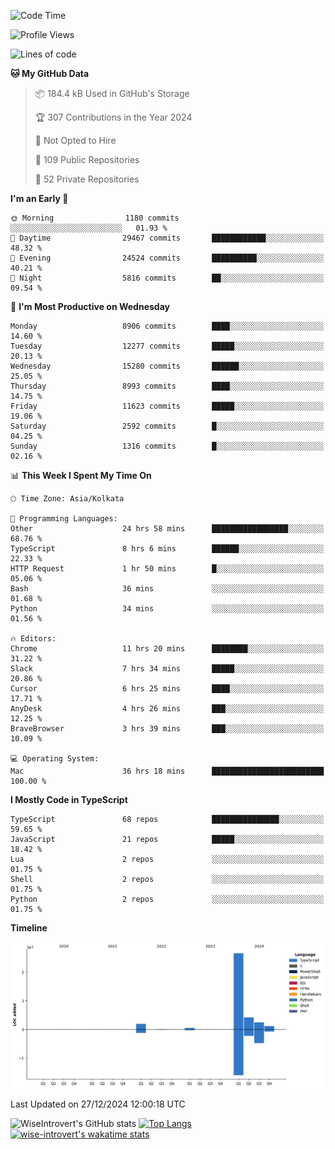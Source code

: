 <!--START_SECTION:waka-->
![Code Time](http://img.shields.io/badge/Code%20Time-2%2C027%20hrs%2012%20mins-blue)

![Profile Views](http://img.shields.io/badge/Profile%20Views-0-blue)

![Lines of code](https://img.shields.io/badge/From%20Hello%20World%20I%27ve%20Written-37.4%20million%20lines%20of%20code-blue)

**🐱 My GitHub Data** 

> 📦 184.4 kB Used in GitHub's Storage 
 > 
> 🏆 307 Contributions in the Year 2024
 > 
> 🚫 Not Opted to Hire
 > 
> 📜 109 Public Repositories 
 > 
> 🔑 52 Private Repositories 
 > 
**I'm an Early 🐤** 

```text
🌞 Morning                1180 commits        ░░░░░░░░░░░░░░░░░░░░░░░░░   01.93 % 
🌆 Daytime                29467 commits       ████████████░░░░░░░░░░░░░   48.32 % 
🌃 Evening                24524 commits       ██████████░░░░░░░░░░░░░░░   40.21 % 
🌙 Night                  5816 commits        ██░░░░░░░░░░░░░░░░░░░░░░░   09.54 % 
```
📅 **I'm Most Productive on Wednesday** 

```text
Monday                   8906 commits        ████░░░░░░░░░░░░░░░░░░░░░   14.60 % 
Tuesday                  12277 commits       █████░░░░░░░░░░░░░░░░░░░░   20.13 % 
Wednesday                15280 commits       ██████░░░░░░░░░░░░░░░░░░░   25.05 % 
Thursday                 8993 commits        ████░░░░░░░░░░░░░░░░░░░░░   14.75 % 
Friday                   11623 commits       █████░░░░░░░░░░░░░░░░░░░░   19.06 % 
Saturday                 2592 commits        █░░░░░░░░░░░░░░░░░░░░░░░░   04.25 % 
Sunday                   1316 commits        █░░░░░░░░░░░░░░░░░░░░░░░░   02.16 % 
```


📊 **This Week I Spent My Time On** 

```text
🕑︎ Time Zone: Asia/Kolkata

💬 Programming Languages: 
Other                    24 hrs 58 mins      █████████████████░░░░░░░░   68.76 % 
TypeScript               8 hrs 6 mins        ██████░░░░░░░░░░░░░░░░░░░   22.33 % 
HTTP Request             1 hr 50 mins        █░░░░░░░░░░░░░░░░░░░░░░░░   05.06 % 
Bash                     36 mins             ░░░░░░░░░░░░░░░░░░░░░░░░░   01.68 % 
Python                   34 mins             ░░░░░░░░░░░░░░░░░░░░░░░░░   01.56 % 

🔥 Editors: 
Chrome                   11 hrs 20 mins      ████████░░░░░░░░░░░░░░░░░   31.22 % 
Slack                    7 hrs 34 mins       █████░░░░░░░░░░░░░░░░░░░░   20.86 % 
Cursor                   6 hrs 25 mins       ████░░░░░░░░░░░░░░░░░░░░░   17.71 % 
AnyDesk                  4 hrs 26 mins       ███░░░░░░░░░░░░░░░░░░░░░░   12.25 % 
BraveBrowser             3 hrs 39 mins       ███░░░░░░░░░░░░░░░░░░░░░░   10.09 % 

💻 Operating System: 
Mac                      36 hrs 18 mins      █████████████████████████   100.00 % 
```

**I Mostly Code in TypeScript** 

```text
TypeScript               68 repos            ███████████████░░░░░░░░░░   59.65 % 
JavaScript               21 repos            █████░░░░░░░░░░░░░░░░░░░░   18.42 % 
Lua                      2 repos             ░░░░░░░░░░░░░░░░░░░░░░░░░   01.75 % 
Shell                    2 repos             ░░░░░░░░░░░░░░░░░░░░░░░░░   01.75 % 
Python                   2 repos             ░░░░░░░░░░░░░░░░░░░░░░░░░   01.75 % 
```



**Timeline**

![Lines of Code chart](https://raw.githubusercontent.com/wise-introvert/wise-introvert/master/assets/bar_graph.png)


 Last Updated on 27/12/2024 12:00:18 UTC
<!--END_SECTION:waka-->

![WiseIntrovert's GitHub stats](https://github-readme-stats.vercel.app/api?username=wise-introvert&count_private=true&show_icons=true)
[![Top Langs](https://github-readme-stats.vercel.app/api/top-langs/?username=wise-introvert&langs_count=10)](https://github.com/anuraghazra/github-readme-stats)
[![wise-introvert's wakatime stats](https://github-readme-stats.vercel.app/api/wakatime?username=wiseintrovert)](https://github.com/anuraghazra/github-readme-stats)
